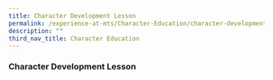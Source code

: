 ```yaml
---
title: Character Development Lesson
permalink: /experience-at-mts/Character-Education/character-development-lesson/
description: ""
third_nav_title: Character Education
---
```

### Character Development Lesson

